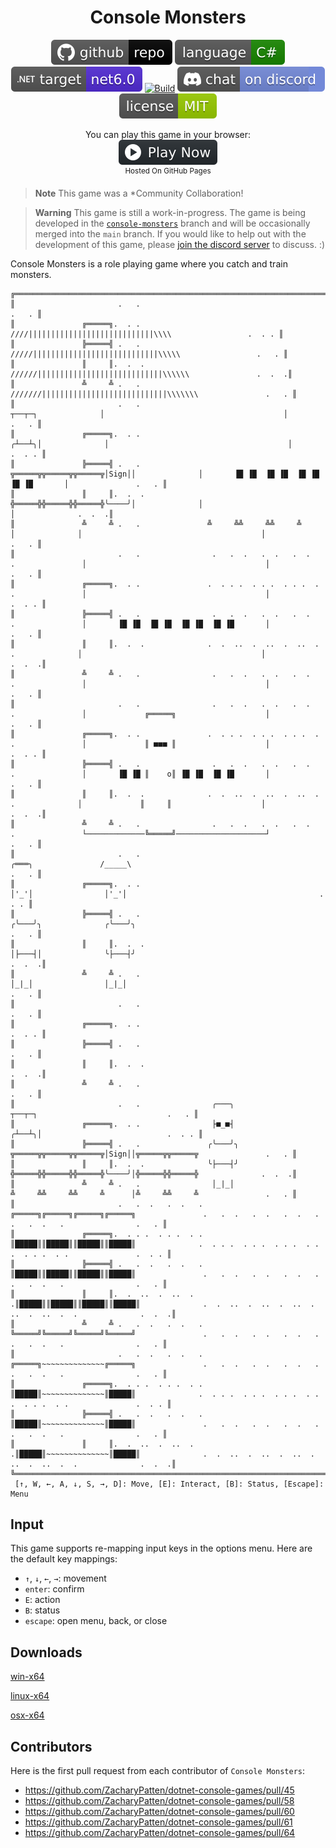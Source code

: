 <h1 align="center">
	Console Monsters
</h1>

<p align="center">
	<a href="https://github.com/ZacharyPatten/dotnet-console-games" alt="GitHub repo"><img alt="flat" src="../../.github/resources/github-repo-black.svg"></a>
	<a href="https://docs.microsoft.com/en-us/dotnet/csharp/" alt="GitHub repo"><img alt="Language C#" src="../../.github/resources/language-csharp.svg"></a>
	<a href="https://dotnet.microsoft.com/download" title="Target Framework" alt="Target Framework"><img src="../../.github/resources/dotnet-badge.svg" /></a>
	<a href="https://github.com/ZacharyPatten/dotnet-console-games/actions"><img src="https://github.com/ZacharyPatten/dotnet-console-games/workflows/Console%20Monsters%20Build/badge.svg" title="Goto Build" alt="Build"></a>
	<a href="https://discord.gg/4XbQbwF" alt="Discord"><img src="../../.github/resources/discord-badge.svg" title="Go To Discord Server" alt="Discord"/></a>
	<a href="../../LICENSE" alt="license"><img src="../../.github/resources/license-MIT-green.svg" /></a>
</p>

<p align="center">
	You can play this game in your browser:
	<br />
	<a href="https://zacharypatten.github.io/dotnet-console-games/Console%20Monsters" alt="Play Now">
		<sub><img height="40"src="../../.github/resources/play-badge.svg" title="Play Now" alt="Play Now"/></sub>
	</a>
	<br />
	<sup>Hosted On GitHub Pages</sup>
</p>

> **Note** This game was a *Community&nbsp;Collaboration!

> **Warning** This game is still a work-in-progress. The game is being developed in the [`console-monsters`](https://github.com/ZacharyPatten/dotnet-console-games/tree/console-monsters/Projects/Console%20Monsters) branch and will be occasionally merged into the `main` branch. If you would like to help out with the development of this game, please [join the discord server](https://discord.gg/4XbQbwF) to discuss. :)

Console Monsters is a role playing game where you catch and train monsters.

```
╔════════════════════════════════════════════════════════════════════════════════════════════════════════════════════════════════════════════════════╗
║                       .   .                                                                                                                  .   . ║
║               ╔═════╗.  . .                                                            ////||||||||||||||||||||||||||||\\\\                 .  . . ║
║               ╠═════╣ .   .                                                           /////||||||||||||||||||||||||||||\\\\\                 .   . ║
║               ║     ║.  .  .                                                         //////||||||||||||||||||||||||||||\\\\\\               .  .  .║
║               ╩     ╩ .   .                                                         ///////||||||||||||||||||||||||||||\\\\\\\               .   . ║
║                       .   .                                     ┬──┬─┐              │                                        │               .   . ║
║               ╔═════╗.  . .                                    ╭┴──┴╮│              │                                        │              .  . . ║
║               ╠═════╣ .   .               ╦═════╦╦═════╦╦═════╦│Sign││              │       ▐█ ▐█  ▐█ ▐█  ▐█ ▐█  ▐█ ▐█       │               .   . ║
║               ║     ║.  .  .              ╬═════╬╬═════╬╬═════╬╰────╯│              │                                        │              .  .  .║
║               ╩     ╩ .   .               ╩     ╩╩     ╩╩     ╩      │              │                                        │               .   . ║
║                       .   .                .   .  .   .  .   .  .   .               │                                        │               .   . ║
║               ╔═════╗.  . .               .  . . .  . . .  . . .  . .               │                                        │              .  . . ║
║               ╠═════╣ .   .                .   .  .   .  .   .  .   .               │       ▐█ ▐█  ▐█ ▐█  ▐█ ▐█  ▐█ ▐█       │               .   . ║
║               ║     ║.  .  .              .  .  ..  .  ..  .  ..  .  .              │                                        │              .  .  .║
║               ╩     ╩ .   .                .   .  .   .  .   .  .   .               │                                        │               .   . ║
║                       .   .                .   .  .   .  .   .  .   .               │             ╔═════╗                    │               .   . ║
║               ╔═════╗.  . .               .  . . .  . . .  . . .  . .               │             ║ ■■■ ║                    │              .  . . ║
║               ╠═════╣ .   .                .   .  .   .  .   .  .   .               │       ▐█ ▐█ ║    o║ ▐█ ▐█  ▐█ ▐█       │               .   . ║
║               ║     ║.  .  .              .  .  ..  .  ..  .  ..  .  .              │             ║     ║                    │              .  .  .║
║               ╩     ╩ .   .                .   .  .   .  .   .  .   .               └─────────────╚═════╝────────────────────┘               .   . ║
║                       .   .                                            ╭═══╮               /_____\                                           .   . ║
║               ╔═════╗.  . .                                            │'_'│                │'_'│                                           .  . . ║
║               ╠═════╣ .   .                                           ╭╰───╯╮              ╭╰───╯╮                                           .   . ║
║               ║     ║.  .  .                                          │├───┤│              ╰├───┤╯                                          .  .  .║
║               ╩     ╩ .   .                                            │_|_│                │_|_│                                            .   . ║
║                       .   .                                                                                                                  .   . ║
║               ╔═════╗.  . .                                                                                                                 .  . . ║
║               ╠═════╣ .   .                                                                                                                  .   . ║
║               ║     ║.  .  .                                                                                                                .  .  .║
║               ╩     ╩ .   .                                                                                                                  .   . ║
║                       .   .                ╭───╮                                                          ┬──┬─┐                             .   . ║
║               ╔═════╗.  . .                ├■_■┤                                                         ╭┴──┴╮│                            .  . . ║
║               ╠═════╣ .   .               ╭╰───╯╮                                   ╦═════╦╦═════╦╦═════╦│Sign││╦═════╦╦═════╦               .   . ║
║               ║     ║.  .  .              ╰├───┤╯                                   ╬═════╬╬═════╬╬═════╬╰────╯│╬═════╬╬═════╬              .  .  .║
║               ╩     ╩ .   .                │_|_│                                    ╩     ╩╩     ╩╩     ╩      │╩     ╩╩     ╩               .   . ║
║                       .   .  .   .  .   . ╔═════╗╔═════╗╔═════╗╔═════╗               .   .  .   .  .   .  .   .  .   .  .   .                .   . ║
║               ╔═════╗.  . . .  . . .  . . ║█████║║█████║║█████║║█████║              .  . . .  . . .  . . .  . . .  . . .  . .               .  . . ║
║               ╠═════╣ .   .  .   .  .   . ║█████║║█████║║█████║║█████║               .   .  .   .  .   .  .   .  .   .  .   .                .   . ║
║               ║     ║.  .  ..  .  ..  .  .║█████║║█████║║█████║║█████║              .  .  ..  .  ..  .  ..  .  ..  .  ..  .  .              .  .  .║
║               ╩     ╩ .   .  .   .  .   . ╚═════╝╚═════╝╚═════╝╚═════╝               .   .  .   .  .   .  .   .  .   .  .   .                .   . ║
║                       .   .  .   .  .   . ╔═════╗~~~~~~~~~~~~~~╔═════╗               .   .  .   .  .   .  .   .  .   .  .   .                .   . ║
║               ╔═════╗.  . . .  . . .  . . ║█████║~~~~~~~~~~~~~~║█████║              .  . . .  . . .  . . .  . . .  . . .  . .               .  . . ║
║               ╠═════╣ .   .  .   .  .   . ║█████║~~~~~~~~~~~~~~║█████║               .   .  .   .  .   .  .   .  .   .  .   .                .   . ║
║               ║     ║.  .  ..  .  ..  .  .║█████║~~~~~~~~~~~~~~║█████║              .  .  ..  .  ..  .  ..  .  ..  .  ..  .  .              .  .  .║
╚════════════════════════════════════════════════════════════════════════════════════════════════════════════════════════════════════════════════════╝
 [↑, W, ←, A, ↓, S, →, D]: Move, [E]: Interact, [B]: Status, [Escape]: Menu                                                                           
```

## Input

This game supports re-mapping input keys in the options menu. Here are the default key mappings:

- `↑`, `↓`, `←`, `→`: movement
- `enter`: confirm
- `E`: action
- `B`: status
- `escape`: open menu, back, or close

## Downloads

[win-x64](https://github.com/ZacharyPatten/dotnet-console-games/raw/binaries/win-x64/Console%20Monsters.exe)

[linux-x64](https://github.com/ZacharyPatten/dotnet-console-games/raw/binaries/linux-x64/Console%20Monsters)

[osx-x64](https://github.com/ZacharyPatten/dotnet-console-games/raw/binaries/osx-x64/Console%20Monsters)

## Contributors

Here is the first pull request from each contributor of `Console Monsters`:

- https://github.com/ZacharyPatten/dotnet-console-games/pull/45
- https://github.com/ZacharyPatten/dotnet-console-games/pull/58
- https://github.com/ZacharyPatten/dotnet-console-games/pull/60
- https://github.com/ZacharyPatten/dotnet-console-games/pull/61
- https://github.com/ZacharyPatten/dotnet-console-games/pull/64